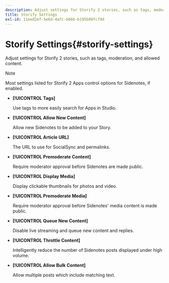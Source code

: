 ```yaml
---
description: Adjust settings for Storify 2 stories, such as tags, moderation, and allowed content.
title: Storify Settings
exl-id: 11eed2ef-5e6d-4a7c-b6bb-b195b89fc79d
---
```

# Storify Settings{#storify-settings}

Adjust settings for Storify 2 stories, such as tags, moderation, and allowed content.

>[!NOTE]
>
>Most settings listed for Storify 2 Apps control options for Sidenotes, if enabled.

* **[!UICONTROL Tags]**

  Use tags to more easily search for Apps in Studio.

* **[!UICONTROL Allow New Content]**

  Allow new Sidenotes to be added to your Story.

* **[!UICONTROL Article URL]**

  The URL to use for SocialSync and permalinks.

* **[!UICONTROL Premoderate Content]**

  Require moderator approval before Sidenotes are made public.

* **[!UICONTROL Display Media]**

  Display clickable thumbnails for photos and video.

* **[!UICONTROL Premoderate Media]**

  Require moderator approval before Sidenotes' media content is made public.

* **[!UICONTROL Queue New Content]**

  Disable live streaming and queue new content and replies.

* **[!UICONTROL Throttle Content]**

  Intelligently reduce the number of Sidenotes posts displayed under high volume.

* **[!UICONTROL Allow Bulk Content]**

  Allow multiple posts which include matching text.
